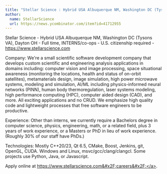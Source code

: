 ```yaml
---
title: "Stellar Science : Hybrid USA Albuquerque NM, Washington DC (Tysons VA), Dayton OH"
author:
  name: StellarScience
  url: https://news.ycombinator.com/item?id=41712955
---
```

Stellar Science - Hybrid USA Albuquerque NM, Washington DC (Tysons VA), Dayton OH - Full time, INTERNS&#x2F;co-ops - U.S. citizenship required - <a href="https:&#x2F;&#x2F;www.stellarscience.com" rel="nofollow">https:&#x2F;&#x2F;www.stellarscience.com</a>

Company: We&#x27;re a small scientific software development company that develops custom scientific and engineering analysis applications in domains including: computer vision and image processing, space situational awareness (monitoring the locations, health and status of on-orbit satellites), metamaterials design, image simulation, high power microwave systems, modeling and simulation, AI&#x2F;ML including physics-informed neural networks (PINN), human body thermoregulation, laser systems modeling, high performance computing (HPC), computer aided design (CAD), and more. All exciting applications and no CRUD. We emphasize high quality code and lightweight processes that free software engineers to be productive.

Experience: Other than interns, we currently require a Bachelors degree in computer science, physics, engineering, math, or a related field, plus 3 years of work experience, or a Masters or PhD in lieu of work experience. (Roughly 30% of our staff have PhDs.)

Technologies: Mostly C++20&#x2F;23, Qt 6.5, CMake, Boost, Jenkins, git, OpenGL, CUDA. Windows and Linux, msvc&#x2F;gcc&#x2F;clang&#x2F;clangcl. Some projects use Python, Java, or Javascript.

Apply online at <a href="https:&#x2F;&#x2F;www.stellarscience.com&#x2F;careers&#x2F;" rel="nofollow">https:&#x2F;&#x2F;www.stellarscience.com&#x2F;careers&#x2F;</a>.
<JobApplication />
